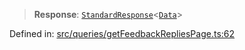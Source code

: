 > **Response**: [`StandardResponse`](api/type-aliases%5CStandardResponse.md)\<[`Data`](api/namespaces%5Cqueries%5Cnamespaces%5CGetFeedbackRepliesPage%5Ctype-aliases%5CData.md)\>

Defined in: [src/queries/getFeedbackRepliesPage.ts:62](https://github.com/bhavjitChauhan/khan-api/blob/67d30ab4498111952301bcaddbef9a132bf75105/src/queries/getFeedbackRepliesPage.ts#L62)
